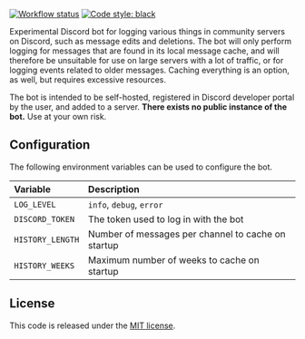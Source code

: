 [![Workflow status](https://github.com/surilindur/skeevaton/workflows/CI/badge.svg)](https://github.com/surilindur/skeevaton/actions?query=workflow%3ACI)
[![Code style: black](https://img.shields.io/badge/code%20style-black-000000.svg)](https://github.com/psf/black)

Experimental Discord bot for logging various things in community servers on Discord,
such as message edits and deletions.
The bot will only perform logging for messages that are found in its local message cache,
and will therefore be unsuitable for use on large servers with a lot of traffic,
or for logging events related to older messages.
Caching everything is an option, as well, but requires excessive resources.

The bot is intended to be self-hosted, registered in Discord developer portal by the user, and added to a server.
**There exists no public instance of the bot.** Use at your own risk.

## Configuration

The following environment variables can be used to configure the bot.

| Variable         | Description                                        |
|:-----------------|:---------------------------------------------------|
| `LOG_LEVEL`      | `info`, `debug`, `error`                           |
| `DISCORD_TOKEN`  | The token used to log in with the bot              |
| `HISTORY_LENGTH` | Number of messages per channel to cache on startup |
| `HISTORY_WEEKS`  | Maximum number of weeks to cache on startup        |

## License

This code is released under the [MIT license](http://opensource.org/licenses/MIT).
